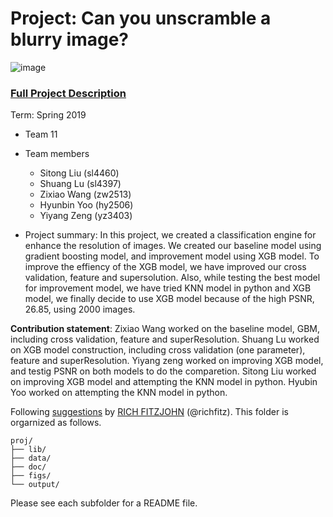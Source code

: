 # Project: Can you unscramble a blurry image? 
![image](figs/example.png)

### [Full Project Description](doc/project3_desc.md)

Term: Spring 2019

+ Team 11
+ Team members
	+ Sitong Liu (sl4460)
	+ Shuang Lu (sl4397)
	+ Zixiao Wang (zw2513)
	+ Hyunbin Yoo (hy2506)
	+ Yiyang Zeng (yz3403)

+ Project summary: In this project, we created a classification engine for enhance the resolution of images. We created our baseline model using gradient boosting model, and improvement model using XGB model. To improve the effiency of the XGB model, we have improved our cross validation, feature and supersolution. Also, while testing the best model for improvement model, we have tried KNN model in python and XGB model, we finally decide to use XGB model because of the high PSNR, 26.85, using 2000 images. 
	
**Contribution statement**: Zixiao Wang worked on the baseline model, GBM, including cross validation, feature and superResolution. Shuang Lu worked on XGB model construction, including cross validation (one parameter), feature and superResolution. Yiyang zeng worked on improving XGB model, and testig PSNR on both models to do the comparetion. Sitong Liu worked on improving XGB model and attempting the KNN model in python. Hyubin Yoo worked on attempting the KNN model in python. 

Following [suggestions](http://nicercode.github.io/blog/2013-04-05-projects/) by [RICH FITZJOHN](http://nicercode.github.io/about/#Team) (@richfitz). This folder is orgarnized as follows.

```
proj/
├── lib/
├── data/
├── doc/
├── figs/
└── output/
```

Please see each subfolder for a README file.
